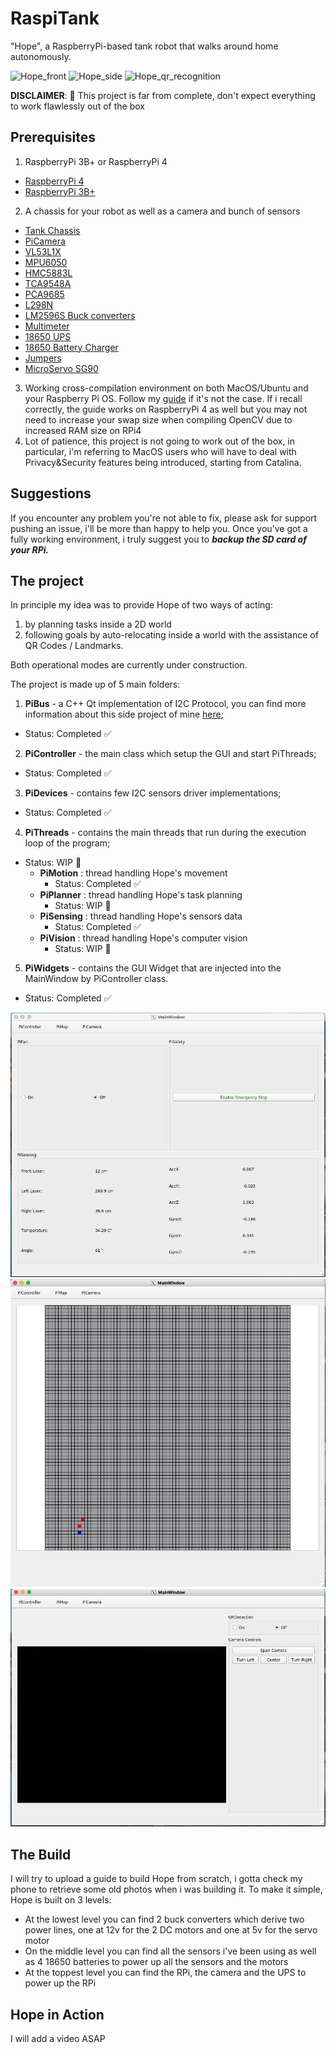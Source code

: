 # RaspiTank

"Hope", a RaspberryPi-based tank robot that walks around home autonomously.

![Hope_front](https://github.com/manfredipist/RaspiTank/blob/main/doc/images/front.png?raw=true)
![Hope_side](https://github.com/manfredipist/RaspiTank/blob/main/doc/images/side.png?raw=true)
![Hope_qr_recognition](https://github.com/manfredipist/RaspiTank/blob/main/doc/images/qrcode.png?raw=true)

**DISCLAIMER**: :construction: This project is far from complete, don't expect everything to work flawlessly out of the box

## Prerequisites

1. RaspberryPi 3B+ or RaspberryPi 4
  - [RaspberryPi 4](https://amzn.to/3ig6KYC)
  - [RaspberryPi 3B+](https://amzn.to/3hIhGPX)
2. A chassis for your robot as well as a camera and bunch of sensors
  - [Tank Chassis](https://amzn.to/3xJkj9J)
  - [PiCamera](https://amzn.to/3elmetq)
  - [VL53L1X](https://amzn.to/3kl63zX)
  - [MPU6050](https://amzn.to/2TbG1Ea)
  - [HMC5883L](https://amzn.to/3wJPOz3)
  - [TCA9548A](https://amzn.to/3xKhjK5)
  - [PCA9685](https://amzn.to/2UbhgIE)
  - [L298N](https://amzn.to/3kkK8sI)
  - [LM2596S Buck converters](https://amzn.to/36DRnnC)
  - [Multimeter](https://amzn.to/3ig8otg)
  - [18650 UPS](https://amzn.to/3z1DM5O)
  - [18650 Battery Charger](https://amzn.to/3eEILBJ)
  - [Jumpers](https://amzn.to/3wJ6RkC)
  - [MicroServo SG90](https://amzn.to/3wGZr1t)

3. Working cross-compilation environment on both MacOS/Ubuntu and your Raspberry Pi OS. Follow my [guide](https://github.com/manfredipist/RPi3BPlusQtOpenCV) if it's not the case. If i recall correctly, the guide works on RaspberryPi 4 as well but you may not need to increase your swap size when compiling OpenCV due to increased RAM size on RPi4
4. Lot of patience, this project is not going to work out of the box, in particular, i'm referring to MacOS users who will have to deal with Privacy&Security features being introduced, starting from Catalina.


## Suggestions
If you encounter any problem you're not able to fix, please ask for support pushing an issue, i'll be more than happy to help you. Once you've got a fully working environment, i truly suggest you to __*backup the SD card of your RPi.*__


## The project
In principle my idea was to provide Hope of two ways of acting:
1. by planning tasks inside a 2D world
2. following goals by auto-relocating inside a world with the assistance of QR Codes / Landmarks.

Both operational modes are currently under construction.

The project is made up of 5 main folders:
1. **PiBus** - a C++ Qt implementation of I2C Protocol, you can find more information about this side project of mine [here](https://github.com/manfredipist/QI2CProtocol);
  - Status: Completed :white_check_mark:
2. **PiController** - the main class which setup the GUI and start PiThreads;
  - Status: Completed :white_check_mark:
3. **PiDevices** - contains few I2C sensors driver implementations;
  - Status: Completed :white_check_mark:
4. **PiThreads** - contains the main threads that run during the execution loop of the program;
  - Status: WIP :construction:
    - **PiMotion** : thread handling Hope's movement
      - Status: Completed :white_check_mark:
    - **PiPlanner** : thread handling Hope's task planning
      - Status: WIP :construction:
    - **PiSensing** : thread handling Hope's sensors data
      - Status: Completed :white_check_mark:
    - **PiVision** : thread handling Hope's computer vision
      - Status: WIP :construction:
5. **PiWidgets** - contains the GUI Widget that are injected into the MainWindow by PiController class.
  - Status: Completed :white_check_mark:

![RaspiTankGUI](https://github.com/manfredipist/RaspiTank/blob/main/doc/images/raspiTank_1.png?raw=true)
![RaspiTankGUI](https://github.com/manfredipist/RaspiTank/blob/main/doc/images/raspiTank_2.png?raw=true)
![RaspiTankGUI](https://github.com/manfredipist/RaspiTank/blob/main/doc/images/raspiTank_3.png?raw=true)

## The Build
I will try to upload a guide to build Hope from scratch, i gotta check my phone to retrieve some old photos when i was building it. To make it simple, Hope is built on 3 levels:
- At the lowest level you can find 2 buck converters which derive two power lines, one at 12v for the 2 DC motors and one at 5v for the servo motor
- On the middle level you can find all the sensors i've been using as well as 4 18650 batteries to power up all the sensors and the motors
- At the toppest level you can find the RPi, the camera and the UPS to power up the RPi

## Hope in Action

I will add a video ASAP
